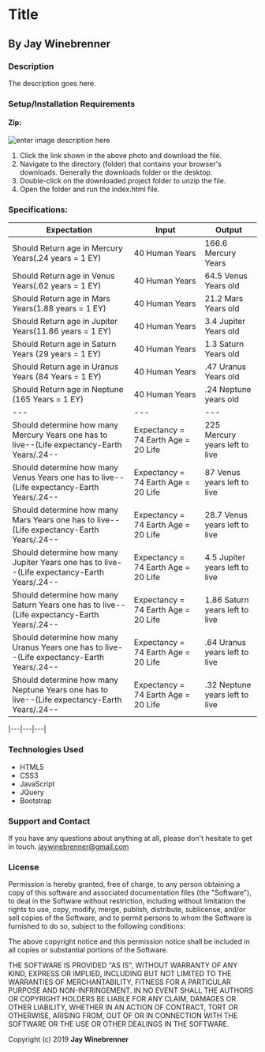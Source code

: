 # Title

## By **Jay Winebrenner**

### Description

The description goes here.

### Setup/Installation Requirements

#### Zip:

![enter image description here](https://i.imgur.com/KW12jKc.jpg "read")

 1. Click the link shown in the above photo and download the file.
 2. Navigate to the directory (folder) that contains your browser's downloads. Generally the downloads folder or the desktop.
 3. Double-click on the downloaded project folder to unzip the file.
 4. Open the folder and run the index.html file.

### Specifications:

|Expectation|Input|Output|
|---|---|---|
|Should Return age in Mercury Years(.24 years = 1 EY)|40 Human Years|166.6 Mercury Years|
|Should Return age in Venus Years(.62 years = 1 EY)|40 Human Years|64.5 Venus Years old|
|Should Return age in Mars Years(1.88 years = 1 EY)|40 Human Years|21.2 Mars Years old|
|Should Return age in Jupiter Years(11.86 years = 1 EY)|40 Human Years|3.4 Jupiter Years old|
|Should Return age in Saturn Years (29 years = 1 EY)|40 Human Years|1.3 Saturn Years old|
|Should Return age in Uranus Years (84 Years = 1 EY)|40 Human Years|.47 Uranus Years old|
|Should Return age in Neptune (165 Years = 1 EY)|40 Human Years|.24 Neptune years old|
|---|---|---|
|Should determine how many Mercury Years one has to live--(Life expectancy-Earth Years/.24-- |Expectancy = 74 Earth Age = 20 Life | 225 Mercury years left to live |
|Should determine how many Venus Years one has to live--(Life expectancy-Earth Years/.24-- |Expectancy = 74 Earth Age = 20 Life | 87 Venus years left to live |
|Should determine how many Mars Years one has to live--(Life expectancy-Earth Years/.24-- |Expectancy = 74 Earth Age = 20 Life | 28.7 Venus years left to live |
|Should determine how many Jupiter Years one has to live--(Life expectancy-Earth Years/.24-- |Expectancy = 74 Earth Age = 20 Life | 4.5 Jupiter years left to live |
|Should determine how many Saturn Years one has to live--(Life expectancy-Earth Years/.24-- |Expectancy = 74 Earth Age = 20 Life | 1.86 Saturn years left to live |
|Should determine how many Uranus Years one has to live--(Life expectancy-Earth Years/.24-- |Expectancy = 74 Earth Age = 20 Life | .64 Uranus years left to live |
|Should determine how many Neptune Years one has to live--(Life expectancy-Earth Years/.24-- |Expectancy = 74 Earth Age = 20 Life | .32 Neptune years left to live |





|---|---|---|

### Technologies Used

 - HTML5
 - CSS3
 - JavaScript
 - JQuery
 - Bootstrap

### Support and Contact

If you have any questions about anything at all, please don't hesitate to get in touch. jaywinebrenner@gmail.com


### License

Permission is hereby granted, free of charge, to any person obtaining a copy of this software and associated documentation files (the "Software"), to deal in the Software without restriction, including without limitation the rights to use, copy, modify, merge, publish, distribute, sublicense, and/or sell copies of the Software, and to permit persons to whom the Software is furnished to do so, subject to the following conditions:

The above copyright notice and this permission notice shall be included in all copies or substantial portions of the Software.

THE SOFTWARE IS PROVIDED "AS IS", WITHOUT WARRANTY OF ANY KIND, EXPRESS OR IMPLIED, INCLUDING BUT NOT LIMITED TO THE WARRANTIES OF MERCHANTABILITY, FITNESS FOR A PARTICULAR PURPOSE AND NON-INFRINGEMENT. IN NO EVENT SHALL THE AUTHORS OR COPYRIGHT HOLDERS BE LIABLE FOR ANY CLAIM, DAMAGES OR OTHER LIABILITY, WHETHER IN AN ACTION OF CONTRACT, TORT OR OTHERWISE, ARISING FROM, OUT OF OR IN CONNECTION WITH THE SOFTWARE OR THE USE OR OTHER DEALINGS IN THE SOFTWARE.

Copyright (c) 2019 **Jay Winebrenner**
